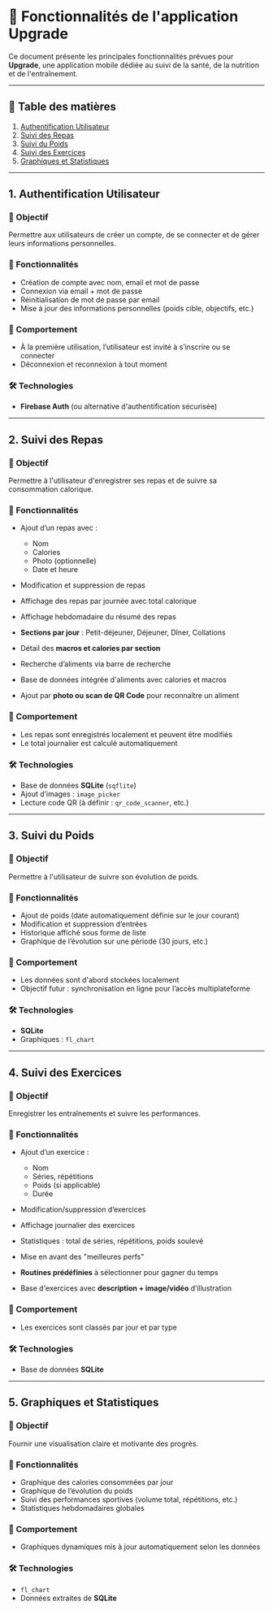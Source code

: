 # 🎯 Fonctionnalités de l'application **Upgrade**

Ce document présente les principales fonctionnalités prévues pour **Upgrade**, une application mobile dédiée au suivi de la santé, de la nutrition et de l'entraînement.

---

## 📑 Table des matières

1. [Authentification Utilisateur](#1-authentification-utilisateur)
2. [Suivi des Repas](#2-suivi-des-repas)
3. [Suivi du Poids](#3-suivi-du-poids)
4. [Suivi des Exercices](#4-suivi-des-exercices)
5. [Graphiques et Statistiques](#5-graphiques-et-statistiques)

---

## 1. Authentification Utilisateur

### 🎯 Objectif

Permettre aux utilisateurs de créer un compte, de se connecter et de gérer leurs informations personnelles.

### 🔧 Fonctionnalités

* Création de compte avec nom, email et mot de passe
* Connexion via email + mot de passe
* Réinitialisation de mot de passe par email
* Mise à jour des informations personnelles (poids cible, objectifs, etc.)

### 🧩 Comportement

* À la première utilisation, l’utilisateur est invité à s’inscrire ou se connecter
* Déconnexion et reconnexion à tout moment

### 🛠️ Technologies

* **Firebase Auth** (ou alternative d'authentification sécurisée)

---

## 2. Suivi des Repas

### 🎯 Objectif

Permettre à l'utilisateur d'enregistrer ses repas et de suivre sa consommation calorique.

### 🔧 Fonctionnalités

* Ajout d’un repas avec :

  * Nom
  * Calories
  * Photo (optionnelle)
  * Date et heure
* Modification et suppression de repas
* Affichage des repas par journée avec total calorique
* Affichage hebdomadaire du résumé des repas
* **Sections par jour** : Petit-déjeuner, Déjeuner, Dîner, Collations
* Détail des **macros et calories par section**
* Recherche d’aliments via barre de recherche
* Base de données intégrée d'aliments avec calories et macros
* Ajout par **photo ou scan de QR Code** pour reconnaître un aliment

### 🧩 Comportement

* Les repas sont enregistrés localement et peuvent être modifiés
* Le total journalier est calculé automatiquement

### 🛠️ Technologies

* Base de données **SQLite** (`sqflite`)
* Ajout d’images : `image_picker`
* Lecture code QR (à définir : `qr_code_scanner`, etc.)

---

## 3. Suivi du Poids

### 🎯 Objectif

Permettre à l'utilisateur de suivre son évolution de poids.

### 🔧 Fonctionnalités

* Ajout de poids (date automatiquement définie sur le jour courant)
* Modification et suppression d’entrées
* Historique affiché sous forme de liste
* Graphique de l’évolution sur une période (30 jours, etc.)

### 🧩 Comportement

* Les données sont d'abord stockées localement
* Objectif futur : synchronisation en ligne pour l’accès multiplateforme

### 🛠️ Technologies

* **SQLite**
* Graphiques : `fl_chart`

---

## 4. Suivi des Exercices

### 🎯 Objectif

Enregistrer les entraînements et suivre les performances.

### 🔧 Fonctionnalités

* Ajout d’un exercice :

  * Nom
  * Séries, répétitions
  * Poids (si applicable)
  * Durée
* Modification/suppression d’exercices
* Affichage journalier des exercices
* Statistiques : total de séries, répétitions, poids soulevé
* Mise en avant des "meilleures perfs"
* **Routines prédéfinies** à sélectionner pour gagner du temps
* Base d'exercices avec **description + image/vidéo** d’illustration

### 🧩 Comportement

* Les exercices sont classés par jour et par type

### 🛠️ Technologies

* Base de données **SQLite**

---

## 5. Graphiques et Statistiques

### 🎯 Objectif

Fournir une visualisation claire et motivante des progrès.

### 🔧 Fonctionnalités

* Graphique des calories consommées par jour
* Graphique de l’évolution du poids
* Suivi des performances sportives (volume total, répétitions, etc.)
* Statistiques hebdomadaires globales

### 🧩 Comportement

* Graphiques dynamiques mis à jour automatiquement selon les données

### 🛠️ Technologies

* `fl_chart`
* Données extraites de **SQLite**